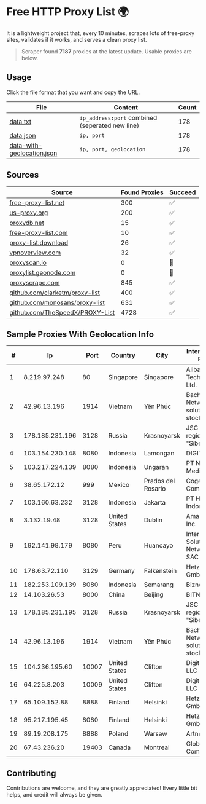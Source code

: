 
# Free HTTP Proxy List 🌍

It is a lightweight project that, every 10 minutes, scrapes lots of free-proxy sites, validates if it works, and serves a clean proxy list.


> Scraper found **7187** proxies at the latest update. Usable proxies are below.

## Usage

Click the file format that you want and copy the URL.


|File|Content|Count|
|----|-------|-----|
|[data.txt](https://raw.githubusercontent.com/themiralay/Proxy-List-World/master/data.txt)|`ip_address:port` combined (seperated new line)|178|
|[data.json](https://raw.githubusercontent.com/themiralay/Proxy-List-World/master/data.json)|`ip, port`|178|
|[data-with-geolocation.json](https://raw.githubusercontent.com/themiralay/Proxy-List-World/master/data-with-geolocation.json)|`ip, port, geolocation`|178|

## Sources

|Source|Found Proxies|Succeed|
|------|-------------|-------|
|[free-proxy-list.net](https://free-proxy-list.net)|300|✅|
|[us-proxy.org](https://www.us-proxy.org)|200|✅|
|[proxydb.net](http://proxydb.net)|15|✅|
|[free-proxy-list.com](https://free-proxy-list.com/?page=&port=&type%5B%5D=http&type%5B%5D=https&up_time=0&search=Search)|10|✅|
|[proxy-list.download](https://www.proxy-list.download/HTTP)|26|✅|
|[vpnoverview.com](https://vpnoverview.com/privacy/anonymous-browsing/free-proxy-servers)|32|✅|
|[proxyscan.io](https://www.proxyscan.io)|0|🚫|
|[proxylist.geonode.com](https://proxylist.geonode.com/api/proxy-list?limit=300&page=1&sort_by=lastChecked&sort_type=desc&protocols=http,https)|0|🚫|
|[proxyscrape.com](https://api.proxyscrape.com/v2/?request=displayproxies&protocol=http&timeout=10000&country=all&ssl=all&anonymity=all)|845|✅|
|[github.com/clarketm/proxy-list](https://raw.githubusercontent.com/clarketm/proxy-list/master/proxy-list-raw.txt)|400|✅|
|[github.com/monosans/proxy-list](https://raw.githubusercontent.com/monosans/proxy-list/main/proxies/http.txt)|631|✅|
|[github.com/TheSpeedX/PROXY-List](https://raw.githubusercontent.com/TheSpeedX/PROXY-List/master/http.txt)|4728|✅|


## Sample Proxies With Geolocation Info

|#|Ip|Port|Country|City|Internet Service Provider|
|-|--|----|-------|----|-------------------------|
|1|8.219.97.248|80|Singapore|Singapore|Alibaba (US) Technology Co., Ltd.|
|2|42.96.13.196|1914|Vietnam|Yên Phúc|Bach Kim Network solutions Join stock company|
|3|178.185.231.196|3128|Russia|Krasnoyarsk|JSC Rostelecom regional branch "Siberia"|
|4|103.154.230.148|8080|Indonesia|Lamongan|DIGITNET|
|5|103.217.224.139|8080|Indonesia|Ungaran|PT Nesta Indo Media|
|6|38.65.172.12|999|Mexico|Prados del Rosario|Cogent Communications|
|7|103.160.63.232|3128|Indonesia|Jakarta|PT Herza Digital Indonesia|
|8|3.132.19.48|3128|United States|Dublin|Amazon.com, Inc.|
|9|192.141.98.179|8080|Peru|Huancayo|Internet Solutions Network Peru SAC|
|10|178.63.72.110|3129|Germany|Falkenstein|Hetzner Online GmbH|
|11|182.253.109.139|8080|Indonesia|Semarang|Biznet Metronet|
|12|14.103.26.53|8000|China|Beijing|BITNET|
|13|178.185.231.195|3128|Russia|Krasnoyarsk|JSC Rostelecom regional branch "Siberia"|
|14|42.96.13.196|1914|Vietnam|Yên Phúc|Bach Kim Network solutions Join stock company|
|15|104.236.195.60|10007|United States|Clifton|DigitalOcean, LLC|
|16|64.225.8.203|10009|United States|Clifton|DigitalOcean, LLC|
|17|65.109.152.88|8888|Finland|Helsinki|Hetzner Online GmbH|
|18|95.217.195.45|8080|Finland|Helsinki|Hetzner Online GmbH|
|19|89.19.208.175|8888|Poland|Warsaw|Artnet Sp. z o.o.|
|20|67.43.236.20|19403|Canada|Montreal|GloboTech Communications|



## Contributing

Contributions are welcome, and they are greatly appreciated! Every
little bit helps, and credit will always be given.


